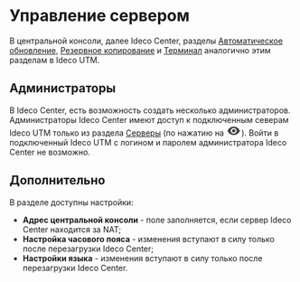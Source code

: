 # Управление сервером

В центральной консоли, далее Ideco Center, разделы [Автоматическое обновление](server-update.md), [Резервное копирование](backup.md) и [Терминал](terminal.md) аналогично этим разделам в Ideco UTM. 

## Администраторы

В Ideco Center, есть возможность создать несколько администраторов. Администраторы Ideco Center имеют доступ к подключенным северам Ideco UTM только из раздела [Серверы](central-console.md) (по нажатию на ![](../../.gitbook/assets/eye-icon.png)). Войти в подключенный Ideco UTM с логином и паролем администратора Ideco Center не возможно.

## Дополнительно

В разделе доступны настройки:

* **Адрес центральной консоли** - поле заполняется, если сервер Ideco Center находится за NAT;
* **Настройка часового пояса** - изменения вступают в силу только после перезагрузки Ideco Center;
* **Настройки языка** - изменения вступают в силу только после перезагрузки Ideco Center.